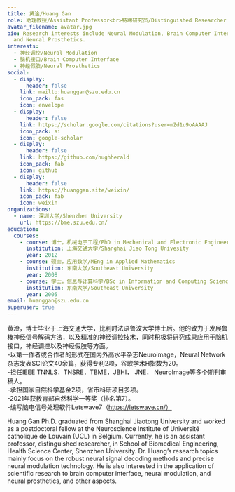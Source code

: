 ```yaml
---
title: 黄淦/Huang Gan
role: 助理教授/Assistant Professor<br>特聘研究员/Distinguished Researcher
avatar_filename: avatar.jpg
bio: Research interests include Neural Modulation, Brain Computer Interface
  and Neural Prosthetics.
interests:
  - 神经调控/Neural Modulation
  - 脑机接口/Brain Computer Interface
  - 神经假肢/Neural Prosthetics
social:
  - display:
      header: false
    link: mailto:huanggan@szu.edu.cn
    icon_pack: fas
    icon: envelope
  - display:
      header: false
    link: https://scholar.google.com/citations?user=mZd1u9oAAAAJ
    icon_pack: ai
    icon: google-scholar
  - display:
      header: false
    link: https://github.com/hughherald
    icon_pack: fab
    icon: github
  - display:
      header: false
    link: https://huanggan.site/weixin/
    icon_pack: fab
    icon: weixin
organizations:
  - name: 深圳大学/Shenzhen University
    url: https://bme.szu.edu.cn/
education:
  courses:
    - course: 博士，机械电子工程/PhD in Mechanical and Electronic Engineering
      institution: 上海交通大学/Shanghai Jiao Tong Univesity
      year: 2012
    - course: 硕士，应用数学/MEng in Applied Mathematics
      institution: 东南大学/Southeast University
      year: 2008
    - course: 学士，信息与计算科学/BSc in Information and Computing Science
      institution: 东南大学/Southeast University
      year: 2005
email: huanggan@szu.edu.cn
superuser: true
---
```

黄淦，博士毕业于上海交通大学，比利时法语鲁汶大学博士后。他的致力于发展鲁棒神经信号解码方法，以及精准的神经调控技术，同时积极将研究成果应用于脑机接口，神经调控以及神经假肢等方面。<br>-以第一作者或合作者的形式在国内外高水平杂志Neuroimage，Neural Network杂志发表SCI论文40余篇，获得专利2项，谷歌学术H指数为20。<br>-担任IEEE TNNLS，TNSRE，TBME，JBHI， JNE， NeuroImage等多个期刊审稿人。<br>-承担国家自然科学基金2项，省市科研项目多项。<br>-2021年获教育部自然科学一等奖（排名第7）。<br>-编写脑电信号处理软件Letswave7（https://letswave.cn/）

Huang Gan Ph.D. graduated from Shanghai Jiaotong University and worked as a postdoctoral fellow at the Neuroscience Institute of Université catholique de Louvain (UCL) in Belgium. Currently, he is an assistant professor, distinguished researcher, in School of Biomedical Engineering, Health Science Center, Shenzhen University. Dr. Huang’s research topics mainly focus on the robust neural signal decoding methods and precise neural modulation technology. He is also interested in the application of scientific research to brain computer interface, neural modulation, and neural prosthetics, and other aspects. 

<!--{{< icon name="download" pack="fas" >}} Download my {{< staticref "media/demo_resume.pdf" "newtab" >}}resumé{{< /staticref >}}.-->